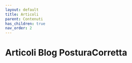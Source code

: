 ```yaml
---
layout: default
title: Articoli
parent: Contenuti
has_children: true
nav_order: 2
---
```



# Articoli Blog PosturaCorretta




